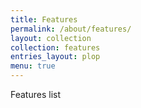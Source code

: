```yaml
---
title: Features
permalink: /about/features/
layout: collection
collection: features
entries_layout: plop
menu: true
---
```


Features list